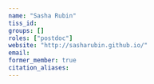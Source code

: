 ```yaml
---
name: "Sasha Rubin"
tiss_id: 
groups: []
roles: ["postdoc"]
website: "http://sasharubin.github.io/"
email:
former_member: true
citation_aliases:
---
```


<!--
Your custom content goes here.
-->